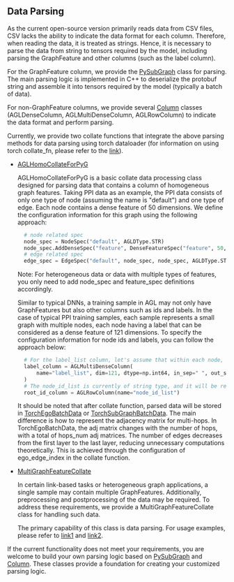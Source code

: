 ## Data Parsing

As the current open-source version primarily reads data from CSV files, CSV lacks the ability to indicate the data
format for each column. Therefore, when reading the data, it is treated as strings.
Hence, it is necessary to parse the data from string to tensors required by the model, including parsing the
GraphFeature and
other columns (such as the label column).

For the GraphFeature column, we provide the [PySubGraph](../../../agl/python/data/subgraph/subgraph.py) class for
parsing. The main parsing logic is implemented in C++ to deserialize the protobuf string and assemble it into tensors
required by the model (typically a batch of data).

For non-GraphFeature columns, we provide several [Column](../../../agl/python/data/column.py) classes (AGLDenseColumn,
AGLMultiDenseColumn, AGLRowColumn) to indicate the data format and perform parsing.

Currently, we provide two collate functions that integrate the above parsing methods for data parsing using torch
dataloader (for information on using torch collate_fn, please refer to
the [link](https://pytorch.org/docs/stable/data.html#working-with-collate-fn)).

* [AGLHomoCollateForPyG](../../../agl/python/data/collate.py)

  AGLHomoCollateForPyG is a basic collate data processing class designed for parsing data that contains a column of
  homogeneous graph features. Taking PPI data as an example, the PPI data consists of only one type of node (assuming
  the name is "default") and one type of edge. Each node contains a dense feature of 50 dimensions. We define the
  configuration information for this graph using the following approach:
  ```python
    # node related spec
    node_spec = NodeSpec("default", AGLDType.STR)
    node_spec.AddDenseSpec("feature", DenseFeatureSpec("feature", 50, AGLDType.FLOAT))
    # edge related spec
    edge_spec = EdgeSpec("default", node_spec, node_spec, AGLDType.STR)
  ```
  Note: For heterogeneous data or data with multiple types of features, you only need to add node_spec and feature_spec
  definitions accordingly.

  Similar to typical DNNs, a training sample in AGL may not only have GraphFeatures but also other columns such as ids
  and labels. In the case of typical PPI training samples, each sample represents a small graph with multiple nodes,
  each node having a label that can be considered as a dense feature of 121 dimensions.
  To specify the configuration information for node ids and labels, you can follow the approach below:
  ```python
    # For the label_list column, let's assume that within each node, the labels are separated by a space (" "), and different nodes are separated by a tab ("\t").
    label_column = AGLMultiDenseColumn(
        name="label_list", dim=121, dtype=np.int64, in_sep=" ", out_sep="\t"
    ) 
    # The node_id_list is currently of string type, and it will be returned as is.
    root_id_column = AGLRowColumn(name="node_id_list")

  ```
  It should be noted that after collate function, parsed data will be stored
  in [TorchEgoBatchData](../../../agl/python/data/subgraph/pyg_inputs.py)
  or [TorchSubGraphBatchData](../../../agl/python/data/subgraph/pyg_inputs.py).
  The main difference is how to represent the adjacency matrix for multi-hops. In TorchEgoBatchData, the adj matrix
  changes with the number of hops, with a total of hops_num adj matrices. The number of edges decreases from the first
  layer to the last layer, reducing unnecessary computations theoretically. This is achieved through the configuration
  of ego_edge_index in the collate function.

* [MultiGraphFeatureCollate](../../../agl/python/data/multi_graph_feature_collate.py)

  In certain link-based tasks or heterogeneous graph applications, a single sample may contain multiple GraphFeatures.
  Additionally, preprocessing and postprocessing of the data may be required. To address these requirements, we provide
  a MultiGraphFeatureCollate class for handling such data.

  The primary capability of this class is data parsing. For usage examples, please refer
  to [link1](../../../agl/python/data/collate_test.py)
  and [link2](../../../agl/python/examples/hegnn_acm/model_hegnn.py).

If the current functionality does not meet your requirements, you are welcome to build your own parsing logic based
on [PySubGraph](../../../agl/python/data/subgraph/subgraph.py) and [Column](../../../agl/python/data/column.py). These
classes provide a foundation for creating your customized parsing logic.



